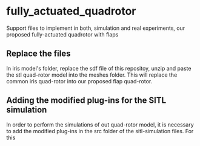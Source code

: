 # fully_actuated_quadrotor
Support files to implement in both, simulation and real experiments, our proposed fully-actuated quadrotor with flaps

## Replace the files

In iris model's folder, replace the sdf file of this repositoy, unzip and paste the stl quad-rotor model into the meshes folder. This will replace the common iris quad-rotor into our proposed flap quad-rotor.

## Adding the modified plug-ins for the SITL simulation

In order to perform the simulations of out quad-rotor model, it is necessary to add the modified plug-ins in the src folder of the sitl-simulation files. For this
